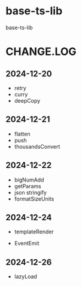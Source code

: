 # base-ts-lib

base-ts-lib

# CHANGE.LOG

## 2024-12-20

-   retry
-   curry
-   deepCopy

## 2024-12-21

-   flatten
-   push
-   thousandsConvert

## 2024-12-22

-   bigNumAdd
-   getParams
-   json stringify
-   formatSizeUnits

## 2024-12-24

- templateRender

- EventEmit


## 2024-12-26

- lazyLoad
